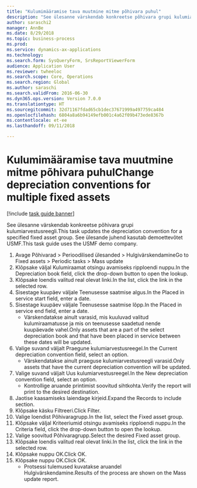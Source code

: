 ```yaml
--- 
title: "Kulumimääramise tava muutmine mitme põhivara puhul"
description: "See ülesanne värskendab konkreetse põhivara grupi kulumiarvestusreegli."
author: saraschi2
manager: AnnBe
ms.date: 8/29/2018
ms.topic: business-process
ms.prod: 
ms.service: dynamics-ax-applications
ms.technology: 
ms.search.form: SysQueryForm, SrsReportViewerForm
audience: Application User
ms.reviewer: twheeloc
ms.search.scope: Core, Operations
ms.search.region: Global
ms.author: saraschi
ms.search.validFrom: 2016-06-30
ms.dyn365.ops.version: Version 7.0.0
ms.translationtype: HT
ms.sourcegitcommit: 32d71167fdad65cb1dec37671999a497759ca484
ms.openlocfilehash: 6804a8a6b94149efb001c4a62f09b473ede8367b
ms.contentlocale: et-ee
ms.lasthandoff: 09/11/2018

---
```

# <a name="change-depreciation-conventions-for-multiple-fixed-assets"></a><span data-ttu-id="1989a-103">Kulumimääramise tava muutmine mitme põhivara puhul</span><span class="sxs-lookup"><span data-stu-id="1989a-103">Change depreciation conventions for multiple fixed assets</span></span>

[!include [task guide banner](../../includes/task-guide-banner.md)]

<span data-ttu-id="1989a-104">See ülesanne värskendab konkreetse põhivara grupi kulumiarvestusreegli.</span><span class="sxs-lookup"><span data-stu-id="1989a-104">This task updates the depreciation convention for a specified fixed asset group.</span></span> <span data-ttu-id="1989a-105">See ülesande juhend kasutab demoettevõtet USMF.</span><span class="sxs-lookup"><span data-stu-id="1989a-105">This task guide uses the USMF demo company.</span></span>

1. <span data-ttu-id="1989a-106">Avage Põhivarad > Perioodilised ülesanded > Hulgivärskendamine</span><span class="sxs-lookup"><span data-stu-id="1989a-106">Go to Fixed assets > Periodic tasks > Mass update</span></span>
2. <span data-ttu-id="1989a-107">Klõpsake väljal Kulumiraamat otsingu avamiseks ripploendi nuppu.</span><span class="sxs-lookup"><span data-stu-id="1989a-107">In the Depreciation book field, click the drop-down button to open the lookup.</span></span>
3. <span data-ttu-id="1989a-108">Klõpsake loendis valitud real olevat linki.</span><span class="sxs-lookup"><span data-stu-id="1989a-108">In the list, click the link in the selected row.</span></span>
4. <span data-ttu-id="1989a-109">Sisestage kuupäev väljale Teenusesse saatmise algus.</span><span class="sxs-lookup"><span data-stu-id="1989a-109">In the Placed in service start field, enter a date.</span></span>
5. <span data-ttu-id="1989a-110">Sisestage kuupäev väljale Teenusesse saatmise lõpp.</span><span class="sxs-lookup"><span data-stu-id="1989a-110">In the Placed in service end field, enter a date.</span></span>
    * <span data-ttu-id="1989a-111">Värskendatakse ainult varasid, mis kuuluvad valitud kulumiraamatusse ja mis on teenusesse saadetud nende kuupäevade vahel.</span><span class="sxs-lookup"><span data-stu-id="1989a-111">Only assets that are a part of the select depreciation book and that have been placed in service between these dates will be updated.</span></span>  
6. <span data-ttu-id="1989a-112">Valige suvand väljalt Praegune kulumiarvestusreegel.</span><span class="sxs-lookup"><span data-stu-id="1989a-112">In the Current depreciation convention field, select an option.</span></span>
    * <span data-ttu-id="1989a-113">Värskendatakse ainult praeguse kulumiarvestusreegli varasid.</span><span class="sxs-lookup"><span data-stu-id="1989a-113">Only assets that have the current depreciation convention will be updated.</span></span>  
7. <span data-ttu-id="1989a-114">Valige suvand väljalt Uus kulumiarvestusreegel.</span><span class="sxs-lookup"><span data-stu-id="1989a-114">In the New depreciation convention field, select an option.</span></span>
    * <span data-ttu-id="1989a-115">Kontrollige aruande printimist soovitud sihtkohta.</span><span class="sxs-lookup"><span data-stu-id="1989a-115">Verify the report will print to the desired destination.</span></span>  
8. <span data-ttu-id="1989a-116">Jaotise kaasamiseks laiendage kirjeid.</span><span class="sxs-lookup"><span data-stu-id="1989a-116">Expand the Records to include section.</span></span>
9. <span data-ttu-id="1989a-117">Klõpsake käsku Filtreeri.</span><span class="sxs-lookup"><span data-stu-id="1989a-117">Click Filter.</span></span>
10. <span data-ttu-id="1989a-118">Valige loendist Põhivaragrupp.</span><span class="sxs-lookup"><span data-stu-id="1989a-118">In the list, select the Fixed asset group.</span></span>
11. <span data-ttu-id="1989a-119">Klõpsake väljal Kriteeriumid otsingu avamiseks ripploendi nuppu.</span><span class="sxs-lookup"><span data-stu-id="1989a-119">In the Criteria field, click the drop-down button to open the lookup.</span></span>
12. <span data-ttu-id="1989a-120">Valige soovitud Põhivaragrupp.</span><span class="sxs-lookup"><span data-stu-id="1989a-120">Select the desired Fixed asset group.</span></span>
13. <span data-ttu-id="1989a-121">Klõpsake loendis valitud real olevat linki.</span><span class="sxs-lookup"><span data-stu-id="1989a-121">In the list, click the link in the selected row.</span></span>
14. <span data-ttu-id="1989a-122">Klõpsake nuppu OK.</span><span class="sxs-lookup"><span data-stu-id="1989a-122">Click OK.</span></span>
15. <span data-ttu-id="1989a-123">Klõpsake nuppu OK.</span><span class="sxs-lookup"><span data-stu-id="1989a-123">Click OK.</span></span>
    *  <span data-ttu-id="1989a-124">Protsessi tulemused kuvatakse aruandel Hulgivärskendamine.</span><span class="sxs-lookup"><span data-stu-id="1989a-124">Results of the process are shown on the Mass update report.</span></span>     


